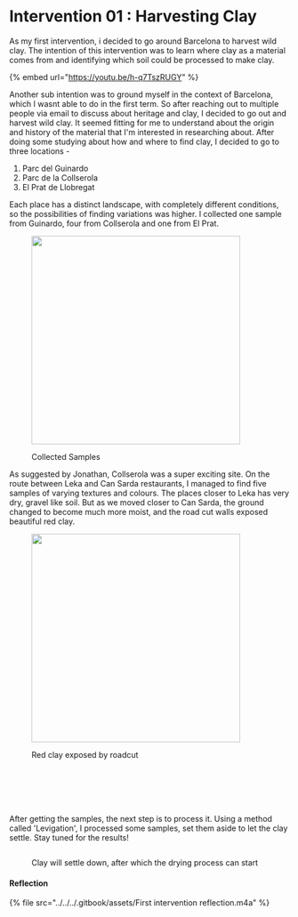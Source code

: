 # Intervention 01 : Harvesting Clay

As my first intervention, i decided to go around Barcelona to harvest wild clay. The intention of this intervention was to learn where clay as a material comes from and identifying which soil could be processed to make clay.&#x20;

{% embed url="https://youtu.be/h-q7TszRUGY" %}

Another sub intention was to ground myself in the context of Barcelona, which I wasnt able to do in the first term. So after reaching out to multiple people via email to discuss about heritage and clay, I decided to go out and harvest wild clay. It seemed fitting for me to understand about the origin and history of the material that I'm interested in researching about. After doing some studying about how and where to find clay, I decided to go to three locations -

1. Parc del Guinardo&#x20;
2. Parc de la Collserola
3. El Prat de Llobregat&#x20;

Each place has a distinct landscape, with completely different conditions, so the possibilities of finding variations was higher. I collected one sample from Guinardo, four from Collserola and one from El Prat.&#x20;

<figure><img src="../../../.gitbook/assets/1.jpg" alt="" width="375"><figcaption><p>Collected Samples</p></figcaption></figure>

As suggested by Jonathan, Collserola was a super exciting site. On the route between Leka and Can Sarda restaurants, I managed to find five samples of varying textures and colours. The places closer to Leka has very dry, gravel like soil. But as we moved closer to Can Sarda, the ground changed to become much more moist, and the road cut walls exposed beautiful red clay.

<figure><img src="../../../.gitbook/assets/WhatsApp Image 2025-02-02 at 20.16.37_8b16905e.jpg" alt="" width="375"><figcaption><p>Red clay exposed by roadcut </p></figcaption></figure>



<div><figure><img src="../../../.gitbook/assets/2.jpg" alt=""><figcaption></figcaption></figure> <figure><img src="../../../.gitbook/assets/3.jpg" alt=""><figcaption></figcaption></figure> <figure><img src="../../../.gitbook/assets/4.jpg" alt=""><figcaption></figcaption></figure></div>



<div><figure><img src="../../../.gitbook/assets/5.jpg" alt=""><figcaption></figcaption></figure> <figure><img src="../../../.gitbook/assets/6.jpg" alt=""><figcaption></figcaption></figure> <figure><img src="../../../.gitbook/assets/7.jpg" alt=""><figcaption></figcaption></figure></div>

After getting the samples, the next step is to process it. Using a method called 'Levigation', I processed some samples, set them aside to let the clay settle. Stay tuned for the results!&#x20;



<figure><img src="../../../.gitbook/assets/9.JPG" alt=""><figcaption><p>Clay will settle down, after which the drying process can start</p></figcaption></figure>



#### Reflection

{% file src="../../../.gitbook/assets/First intervention reflection.m4a" %}

